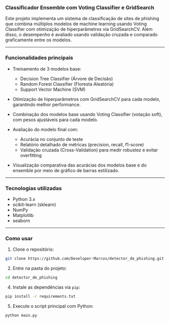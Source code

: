 ### Classificador Ensemble com Voting Classifier e GridSearch

Este projeto implementa um sistema de classificação de sites de phishing que combina múltiplos modelos de machine learning usando Voting Classifier com otimização de hiperparâmetros via GridSearchCV. Além disso, o desempenho é avaliado usando validação cruzada e comparado graficamente entre os modelos.

---

### Funcionalidades principais

- Treinamento de 3 modelos base:
  - Decision Tree Classifier (Árvore de Decisão)
  - Random Forest Classifier (Floresta Aleatória)
  - Support Vector Machine (SVM)

- Otimização de hiperparâmetros com GridSearchCV para cada modelo, garantindo melhor performance.

- Combinação dos modelos base usando Voting Classifier (votação soft), com pesos ajustáveis para cada modelo.

- Avaliação do modelo final com:
  - Acurácia no conjunto de teste
  - Relatório detalhado de métricas (precision, recall, f1-score)
  - Validação cruzada (Cross-Validation) para medir robustez e evitar overfitting

- Visualização comparativa das acurácias dos modelos base e do ensemble por meio de gráfico de barras estilizado.

---

### Tecnologias utilizadas

- Python 3.x
- scikit-learn (sklearn)
- NumPy
- Matplotlib
- seaborn

---

### Como usar

1. Clone o repositório:

```bash
git clone https://github.com/Developer-Marcos/detector_de_phishing.git
```
2. Entre na pasta do projeto:
 ```bash
cd detector_de_phishing
```  
4. Instale as dependências via ```pip```:
 ```bash
pip install -r requirements.txt
```  
5. Execute o script principal com Python:
 ```bash
python main.py
```  
